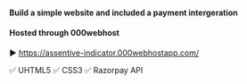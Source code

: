
#### Build a simple website and included a payment intergeration


#### Hosted through 000webhost

▶️ https://assentive-indicator.000webhostapp.com/

✅ UHTML5
✅ CSS3
✅ Razorpay API
